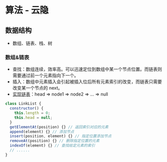 # 算法 - 云隐

## 数据结构

- 数组、链表、栈、树

### 数组&链表

- 查找：数组连续，效率高。可以迅速定位到数组中某一个节点位置。而链表则需要通过前一个元素指向下一个。
- 插入：数组中元素插入会引起被插入位后所有元素索引的改变，而链表只需要改变某一个节点的 next。
- [实现链表](https://github.com/nolanlin/learningFrontEnd/tree/main/learnAlgorithm/LinkList.js)：head => node1 => node2 => ... => null

```js
class LinkList {
  constructor() {
    this.length = 0;
    this.head = null;
  }
  getElementAt(position) {} // 返回索引对应的元素
  append(element) {} // 添加节点
  insert(position, element) {} // 指定位置添加节点
  removeAt(position) {} // 删除指定位置的元素
  indexOf(element) {} // 查找给定元素的索引
  // ......
}
```
